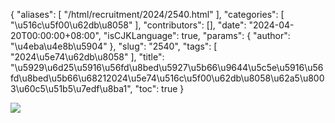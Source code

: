 {
    "aliases": [
        "/html/recruitment/2024/2540.html"
    ],
    "categories": [
        "\u516c\u5f00\u62db\u8058"
    ],
    "contributors": [],
    "date": "2024-04-20T00:00:00+08:00",
    "isCJKLanguage": true,
    "params": {
        "author": "\u4eba\u4e8b\u5904"
    },
    "slug": "2540",
    "tags": [
        "2024\u5e74\u62db\u8058"
    ],
    "title": "\u5929\u6d25\u5916\u56fd\u8bed\u5927\u5b66\u9644\u5c5e\u5916\u56fd\u8bed\u5b66\u68212024\u5e74\u516c\u5f00\u62db\u8058\u62a5\u8003\u60c5\u51b5\u7edf\u8ba1",
    "toc": true
}

![](https://cdn.tfls.online/mirror/full/0dada4de7bd5522169de51cc902d76f834e986a2.jpg)  

